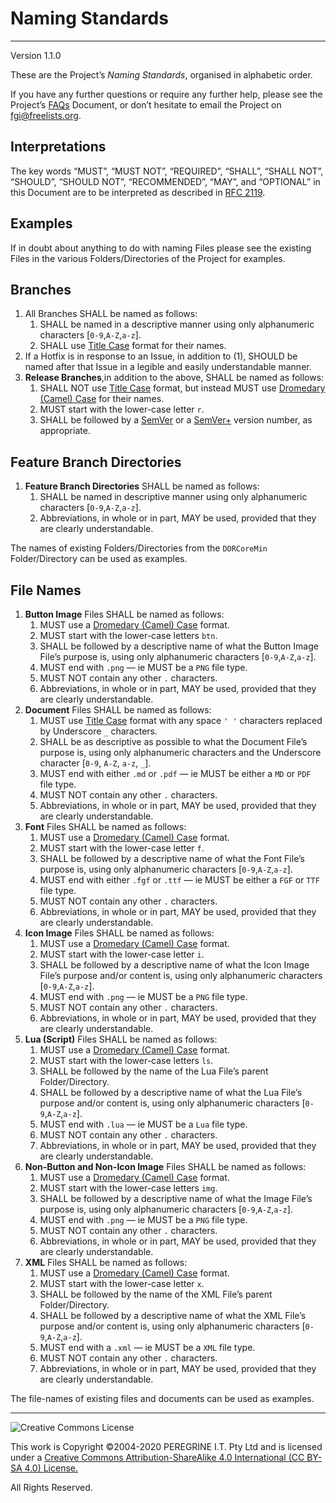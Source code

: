 # Naming Standards

---

Version 1.1.0

These are the Project&rsquo;s *Naming Standards*, organised in alphabetic order.

If you have any further questions or require any further help, please see the Project&rsquo;s [FAQs](FAQs.md) Document, or don&rsquo;t hesitate to email the Project on <fgi@freelists.org>.

## Interpretations

The key words &ldquo;MUST&rdquo;, &ldquo;MUST NOT&rdquo;, &ldquo;REQUIRED&rdquo;, &ldquo;SHALL&rdquo;, &ldquo;SHALL NOT&rdquo;, &ldquo;SHOULD&rdquo;, &ldquo;SHOULD NOT&rdquo;, &ldquo;RECOMMENDED&rdquo;, &ldquo;MAY&rdquo;, and &ldquo;OPTIONAL&rdquo; in this Document are to be interpreted as described in [RFC 2119](https://tools.ietf.org/html/rfc2119).

## Examples

If in doubt about anything to do with naming Files please see the existing Files in the various Folders/Directories of the Project for examples.

## Branches

1. All Branches SHALL be named as follows:
	1. SHALL be named in a descriptive manner using only alphanumeric characters [`0-9`,`A-Z`,`a-z`].
	2. SHALL use [Title Case](https://en.wikipedia.org/wiki/Title_Case) format for their names.
2. If a Hotfix is in response to an Issue, in addition to (1), SHOULD be named after that Issue in a legible and easily understandable manner. 
3. **Release Branches**,in addition to the above, SHALL be named as follows:
	1. SHALL NOT use [Title Case](https://en.wikipedia.org/wiki/Title_Case) format, but instead MUST use [Dromedary (Camel) Case](https://en.wikipedia.org/wiki/Camel_case) for their names.
	2. MUST start with the lower-case letter `r`.
	3. SHALL be followed by a [SemVer](http://semver.org) or a [SemVer+](Semantic_Versioning_Plus.md) version number, as appropriate.


## Feature Branch Directories

1. **Feature Branch Directories** SHALL be named as follows:
	1. SHALL be named in descriptive manner using only alphanumeric characters [`0-9`,`A-Z`,`a-z`].
	2. Abbreviations, in whole or in part, MAY be used, provided that they are clearly understandable.

The names of existing Folders/Directories from the `DORCoreMin` Folder/Directory can be used as examples.

## File Names

1. **Button Image** Files SHALL be named as follows:
	1. MUST use a [Dromedary (Camel) Case](https://en.wikipedia.org/wiki/Camel_case) format.
	2. MUST start with the lower-case letters `btn`.
	3. SHALL be followed by a descriptive name of what the Button Image File&rsquo;s purpose is, using only alphanumeric characters [`0-9`,`A-Z`,`a-z`].
	4. MUST end with `.png` &mdash; ie MUST be a `PNG` file type.
	5. MUST NOT contain any other `.` characters.
	6. Abbreviations, in whole or in part, MAY be used, provided that they are clearly understandable.
2. **Document** Files SHALL be named as follows:
	1. MUST use [Title Case](https://en.wikipedia.org/wiki/Title_Case) format with any space `' '` characters replaced by Underscore `_` characters.
	2. SHALL be as descriptive as possible to what the Document File&rsquo;s purpose is, using only alphanumeric characters and the Underscore character [`0-9`, `A-Z`, `a-z`, `_`].
	3. MUST end with either `.md` or `.pdf` &mdash; ie MUST be either a `MD` or `PDF` file type.
	4. MUST NOT contain any other `.` characters.
	5. Abbreviations, in whole or in part, MAY be used, provided that they are clearly understandable.
3. **Font** Files SHALL be named as follows:
	1. MUST use a [Dromedary (Camel) Case](https://en.wikipedia.org/wiki/Camel_case) format.
	2. MUST start with the lower-case letter `f`.
	3. SHALL be followed by a descriptive name of what the Font File&rsquo;s purpose is, using only alphanumeric characters [`0-9`,`A-Z`,`a-z`].
	4. MUST end with either `.fgf` or `.ttf` &mdash; ie MUST be either a `FGF` or `TTF` file type.
	5. MUST NOT contain any other `.` characters.
	6. Abbreviations, in whole or in part, MAY be used, provided that they are clearly understandable.
4. **Icon Image** Files SHALL be named as follows:
	1. MUST use a [Dromedary (Camel) Case](https://en.wikipedia.org/wiki/Camel_case) format.
	2. MUST start with the lower-case letter `i`.
	3. SHALL be followed by a descriptive name of what the Icon Image File&rsquo;s purpose and/or content is, using only alphanumeric characters [`0-9`,`A-Z`,`a-z`].
	4. MUST end with `.png` &mdash; ie MUST be a `PNG` file type.
	5. MUST NOT contain any other `.` characters.
	6. Abbreviations, in whole or in part, MAY be used, provided that they are clearly understandable.
5. **Lua  (Script)** Files SHALL be named as follows:
	1. MUST use a [Dromedary (Camel) Case](https://en.wikipedia.org/wiki/Camel_case) format.
	2. MUST start with the lower-case letters `ls`.
	3. SHALL be followed by the name of the Lua File&rsquo;s parent Folder/Directory.
	4. SHALL be followed by a descriptive name of what the Lua File&rsquo;s purpose and/or content is, using only alphanumeric characters [`0-9`,`A-Z`,`a-z`].
	5. MUST end with `.lua` &mdash; ie MUST be a `Lua` file type.
	6. MUST NOT contain any other `.` characters.
	7. Abbreviations, in whole or in part, MAY be used, provided that they are clearly understandable.
6. **Non-Button and Non-Icon Image** Files SHALL be named as follows:
	1. MUST use a [Dromedary (Camel) Case](https://en.wikipedia.org/wiki/Camel_case) format.
	2. MUST start with the lower-case letters `img`.
	3. SHALL be followed by a descriptive name of what the Image File&rsquo;s purpose is, using only alphanumeric characters [`0-9`,`A-Z`,`a-z`].
	4. MUST end with `.png` &mdash; ie MUST be a `PNG` file type.
	5. MUST NOT contain any other `.` characters.
	6. Abbreviations, in whole or in part, MAY be used, provided that they are clearly understandable.
7. **XML** Files SHALL be named as follows:
	1. MUST use a [Dromedary (Camel) Case](https://en.wikipedia.org/wiki/Camel_case) format.
	2. MUST start with the lower-case letter `x`.
	3. SHALL be followed by the name of the XML File&rsquo;s parent Folder/Directory.
	4. SHALL be followed by a descriptive name of what the XML File&rsquo;s purpose and/or content is, using only alphanumeric characters [`0-9`,`A-Z`,`a-z`].
	5. MUST end with a `.xml` &mdash; ie MUST be a `XML` file type.
	6. MUST NOT contain any other `.` characters.
	7. Abbreviations, in whole or in part, MAY be used, provided that they are clearly understandable.

The file-names of existing files and documents can be used as examples.

---

![Creative Commons License](https://i.creativecommons.org/l/by-sa/4.0/88x31.png "Creative Commons License")

This work is Copyright &copy;2004-2020 PEREGRINE I.T. Pty Ltd and is licensed under a [Creative Commons Attribution-ShareAlike 4.0 International (CC BY-SA 4.0) License.](https://creativecommons.org/licenses/by-sa/4.0/)

All Rights Reserved.

